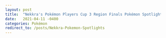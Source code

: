 ```yaml
---
layout: post
title:  "Nekkra's Pokémon Players Cup 3 Region Finals Pokémon Spotlights"
date:   2021-04-11 -0400
categories: Pokémon
redirect_to: /posts/Nekkra-Pokemon-Spotlights
---
```

